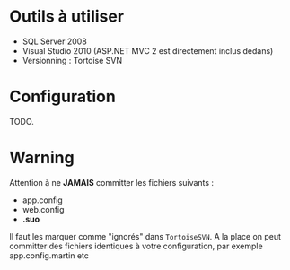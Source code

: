 # Outils à utiliser #

  * SQL Server 2008
  * Visual Studio 2010 (ASP.NET MVC 2 est directement inclus dedans)
  * Versionning : Tortoise SVN

# Configuration #

TODO.

# Warning #

Attention à ne **JAMAIS** committer les fichiers suivants :
  * app.config
  * web.config
  * **.suo**

Il faut les marquer comme "ignorés" dans `TortoiseSVN`.
A la place on peut committer des fichiers identiques à votre configuration, par exemple app.config.martin etc